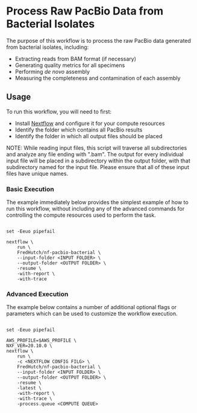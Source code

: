 # Process Raw PacBio Data from Bacterial Isolates

The purpose of this workflow is to process the raw PacBio data
generated from bacterial isolates, including:

- Extracting reads from BAM format (if necessary)
- Generating quality metrics for all specimens
- Performing _de novo_ assembly
- Measuring the completeness and contamination of each assembly

## Usage

To run this workflow, you will need to first:

- Install [Nextflow](nextflow.io) and configure it for your compute resources
- Identify the folder which contains all PacBio results
- Identify the folder in which all output files should be placed

NOTE: While reading input files, this script will traverse all subdirectories
and analyze any file ending with ".bam". The output for every individual input
file will be placed in a subdirectory within the output folder, with that
subdirectory named for the input file. Please ensure that all of these input
files have unique names.

### Basic Execution

The example immediately below provides the simplest example of how to run
this workflow, without including any of the advanced commands for controlling
the compute resources used to perform the task.

```#!/bin/bash

set -Eeuo pipefail

nextflow \
    run \
    FredHutch/nf-pacbio-bacterial \
    --input-folder <INPUT FOLDER> \
    --output-folder <OUTPUT FOLDER> \
    -resume \
    -with-report \
    -with-trace
```

### Advanced Execution

The example below contains a number of additional optional flags
or parameters which can be used to customize the workflow execution.

```#!/bin/bash

set -Eeuo pipefail

AWS_PROFILE=$AWS_PROFILE \
NXF_VER=20.10.0 \
nextflow \
    run \
    -c <NEXTFLOW CONFIG FILG> \
    FredHutch/nf-pacbio-bacterial \
    --input-folder <INPUT FOLDER> \
    --output-folder <OUTPUT FOLDER> \
    -resume \
    -latest \
    -with-report \
    -with-trace \
    -process.queue <COMPUTE QUEUE>
```
